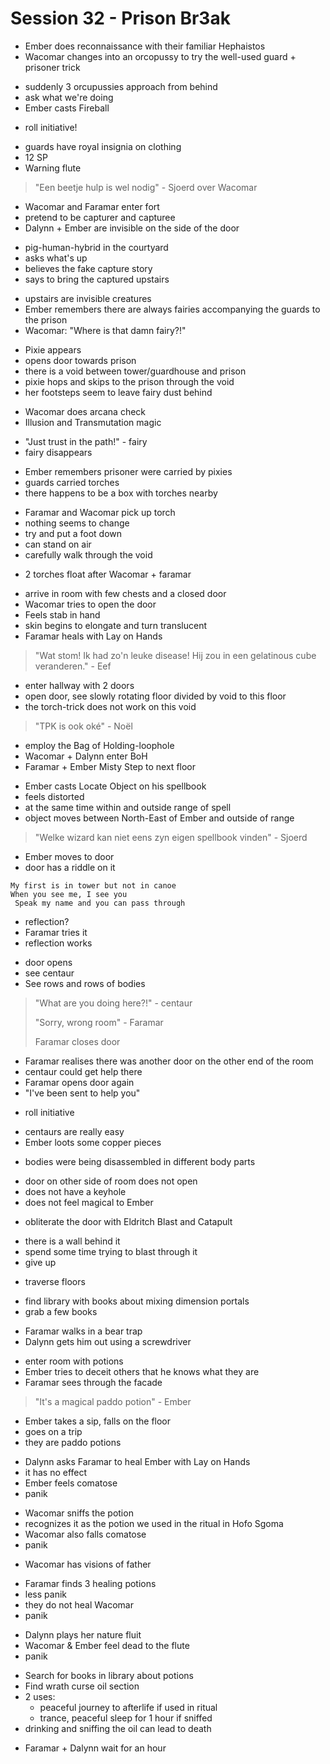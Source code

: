 # Session 32 - Prison Br3ak

- Ember does reconnaissance with their familiar Hephaistos
- Wacomar changes into an orcopussy to try the well-used guard + prisoner trick

+ suddenly 3 orcupussies approach from behind
+ ask what we're doing
+ Ember casts Fireball

- roll initiative!

+ guards have royal insignia on clothing
+ 12 SP
+ Warning flute

> "Een beetje hulp is wel nodig" - Sjoerd over Wacomar

- Wacomar and Faramar enter fort
- pretend to be capturer and capturee
- Dalynn + Ember are invisible on the side of the door

+ pig-human-hybrid in the courtyard
+ asks what's up
+ believes the fake capture story
+ says to bring the captured upstairs

- upstairs are invisible creatures
- Ember remembers there are always fairies accompanying the guards to the prison
- Wacomar: "Where is that damn fairy?!"

+ Pixie appears
+ opens door towards prison
+ there is a void between tower/guardhouse and prison
+ pixie hops and skips to the prison through the void
+ her footsteps seem to leave fairy dust behind

- Wacomar does arcana check
- Illusion and Transmutation magic

+ "Just trust in the path!" - fairy
+ fairy disappears

- Ember remembers prisoner were carried by pixies
- guards carried torches
- there happens to be a box with torches nearby

+ Faramar and Wacomar pick up torch
+ nothing seems to change
+ try and put a foot down
+ can stand on air
+ carefully walk through the void

- 2 torches float after Wacomar + faramar

+ arrive in room with few chests and a closed door
+ Wacomar tries to open the door
+ Feels stab in hand
+ skin begins to elongate and turn translucent
+ Faramar heals with Lay on Hands

> "Wat stom! Ik had zo'n leuke disease! Hij zou in een gelatinous cube veranderen." - Eef

- enter hallway with 2 doors
- open door, see slowly rotating floor divided by void to this floor
- the torch-trick does not work on this void

> "TPK is ook oké" - Noël

+ employ the Bag of Holding-loophole
+ Wacomar + Dalynn enter BoH
+ Faramar + Ember Misty Step to next floor

- Ember casts Locate Object on his spellbook
- feels distorted
- at the same time within and outside range of spell
- object moves between North-East of Ember and outside of range

> "Welke wizard kan niet eens zyn eigen spellbook vinden" - Sjoerd

- Ember moves to door
- door has a riddle on it

```
My first is in tower but not in canoe 
When you see me, I see you
 Speak my name and you can pass through
```

- reflection?
- Faramar tries it
- reflection works

+ door opens
+ see centaur
+ See rows and rows of bodies

> "What are you doing here?!" - centaur
>
> "Sorry, wrong room" - Faramar
>
> Faramar closes door

- Faramar realises there was another door on the other end of the room
- centaur could get help there
- Faramar opens door again
- "I've been sent to help you"

+ roll initiative

- centaurs are really easy
- Ember loots some copper pieces

+ bodies were being disassembled in different body parts

- door on other side of room does not open
- does not have a keyhole
- does not feel magical to Ember

+ obliterate the door with Eldritch Blast and Catapult

- there is a wall behind it
- spend some time trying to blast through it
- give up

+ traverse floors

- find library with books about mixing dimension portals
- grab a few books

+ Faramar walks in a bear trap
+ Dalynn gets him out using a screwdriver

- enter room with potions
- Ember tries to deceit others that he knows what they are
- Faramar sees through the facade

> "It's a magical paddo potion" - Ember

- Ember takes a sip, falls on the floor
- goes on a trip
- they are paddo potions

+ Dalynn asks Faramar to heal Ember with Lay on Hands
+ it has no effect
+ Ember feels comatose
+ panik

- Wacomar sniffs the potion
- recognizes it as the potion we used in the ritual in Hofo Sgoma
- Wacomar also falls comatose
- panik

+ Wacomar has visions of father

- Faramar finds 3 healing potions
- less panik
- they do not heal Wacomar
- panik

+ Dalynn plays her nature fluit
+ Wacomar & Ember feel dead to the flute
+ panik

- Search for books in library about potions
- Find wrath curse oil section
- 2 uses:
    - peaceful journey to afterlife if used in ritual
    - trance, peaceful sleep for 1 hour if sniffed
- drinking and sniffing the oil can lead to death

+ Faramar + Dalynn wait for an hour
